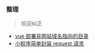 ### 整理
> 欢迎纠正
- [vue 部署非网站域名指向的目录](https://github.com/biangz/bianBlog/issues/2)
- [小程序简单封装 request 请求](https://github.com/biangz/bianBlog/wiki/%E5%B0%8F%E7%A8%8B%E5%BA%8F%E7%AE%80%E5%8D%95%E5%B0%81%E8%A3%85-request-%E8%AF%B7%E6%B1%82)
